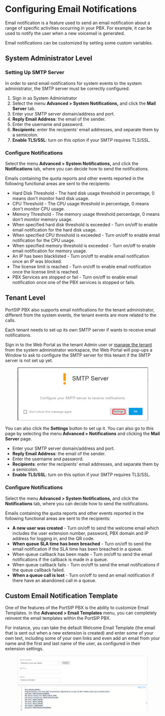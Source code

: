 # Configuring Email Notifications

Email notification is a feature used to send an email notification about a range of specific activities occurring in your PBX. For example, it can be used to notify the user when a new voicemail is generated.

Email notifications can be customized by setting some custom variables.

## System Administrator Level

### Setting Up SMTP Server

In order to send email notifications for system events to the system administrator, the SMTP server must be correctly configured.&#x20;

1. Sign in as System Administrator
2. Select the menu **Advanced > System Notifications,** and click the **Mail Server** tab.
3. Enter your SMTP server domain/address and port.
4. **Reply Email Address**: the email of the sender.
5. Enter the username and password.
6. **Recipients**: enter the recipients' email addresses, and separate them by a semicolon.
7. **Enable TLS/SSL**: turn on this option if your SMTP requires TLS/SSL.

### Configure Notifications

Select the menu **Advanced > System Notifications,** and click the **Notifications** tab, where you can decide how to send the notifications.

Emails containing the quota reports and other events reported in the following functional areas are sent to the recipients:

* Hard Disk Threshold - The hard disk usage threshold in percentage, 0 means don't monitor hard disk usage.
* CPU Threshold - The CPU usage threshold in percentage, 0 means don't monitor CPU usage.
* Memory Threshold - The memory usage threshold percentage, 0 means don't monitor memory usage.
* When specified hard disk threshold is exceeded - Turn on/off to enable email notification for the hard disk usage.
* When specified CPU threshold is exceeded - Turn on/off to enable email notification for the CPU usage.
* When specified memory threshold is exceeded - Turn on/off to enable email notification for memory usage.
* An IP has been blacklisted - Turn on/off to enable email notification once an IP was blocked.
* The license limit is reached - Turn on/off to enable email notification once the license limit is reached.
* PBX Services are stopped or fail  - Turn on/off to enable email notification once one of the PBX services is stopped or fails.



## Tenant Level

PortSIP PBX also supports email notifications for the tenant administrator, different from the system events, the tenant events are more related to the calls.

Each tenant needs to set up its own SMTP server if wants to receive email notifications.

Sign in to the Web Portal as the tenant Admin user or [manage the tenant](3-tenant-management.md#3.4-managing-tenant) from the system administrator workspace, the Web Portal will pop-ups a Window to ask to configure the SMTP server for this tenant if the SMTP server is not set up yet.&#x20;

<figure><img src="../.gitbook/assets/tenant_smtp.png" alt=""><figcaption></figcaption></figure>

You can also click the **Settings** button to set up it. You can also go to this page by selecting the menu **Advanced > Notifications** and clicking the **Mail Server** page.

* Enter your SMTP server domain/address and port.
* **Reply Email Address**: the email of the sender.
* Enter the username and password.
* **Recipients**: enter the recipients' email addresses, and separate them by a semicolon.
* **Enable TLS/SSL**: turn on this option if your SMTP requires TLS/SSL.

### Configure Notifications

Select the menu **Advanced > System Notifications,** and click the **Notifications** tab, where you can decide how to send the notifications.

Emails containing the quota reports and other events reported in the following functional areas are sent to the recipients:

* **A new user was created** - Turn on/off to send the welcome email which includes the user extension number, password, PBX domain and IP address for logging in, and the QR code.
* **When queue SLA time has been breached** - Turn on/off to send the email notification if the SLA time has been breached in a queue.
* When queue callback has been made - Turn on/off to send the email notifications if the callback is made in a queue.
* When queue callback fails - Turn on/off to send the email notifications if the queue callback failed.
* **When a queue call is lost** - Turn on/off to send an email notification if there have an abandoned call in a queue.

## Custom Email Notification Template

One of the features of the PortSIP PBX is the ability to customize Email Templates. In the **Advanced > Email Templates** menu, you can completely reinvent the email templates within the PortSIP PBX.

For instance, you can take the default Welcome Email Template (the email that is sent out when a new extension is created) and enter some of your own text, including some of your own links and even add an email from your name and the first and last name of the user, as configured in their extension settings.

<figure><img src="../.gitbook/assets/email_template.png" alt=""><figcaption></figcaption></figure>

